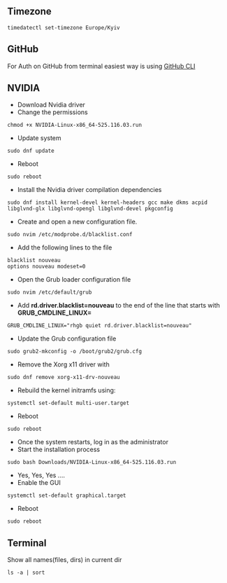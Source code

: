 ## Timezone
```
timedatectl set-timezone Europe/Kyiv
```

## GitHub
For Auth on GitHub from terminal easiest way is using [GitHub CLI](https://github.com/cli/cli#installation) 

## NVIDIA
-   Download Nvidia driver
- Change the permissions
```shell
chmod +x NVIDIA-Linux-x86_64-525.116.03.run
```
- Update system

```shell
sudo dnf update
```
- Reboot
```shell
sudo reboot
```
- Install the Nvidia driver compilation dependencies
```shell
sudo dnf install kernel-devel kernel-headers gcc make dkms acpid libglvnd-glx libglvnd-opengl libglvnd-devel pkgconfig
```
- Create and open a new configuration file.
```shell
sudo nvim /etc/modprobe.d/blacklist.conf
```
- Add the following lines to the file
```
blacklist nouveau
options nouveau modeset=0
```
- Open the Grub loader configuration file
```shell
sudo nvim /etc/default/grub
```
- Add <b> rd.driver.blacklist=nouveau</b> to the end of the line that starts with <b>GRUB_CMDLINE_LINUX=</b>
```
GRUB_CMDLINE_LINUX="rhgb quiet rd.driver.blacklist=nouveau"
```
- Update the Grub configuration file
```shell
sudo grub2-mkconfig -o /boot/grub2/grub.cfg
```
- Remove the Xorg x11 driver with
```shell
sudo dnf remove xorg-x11-drv-nouveau
```
- Rebuild the kernel initramfs using:
```shell
systemctl set-default multi-user.target
```
- Reboot
```shell
sudo reboot
```
- Once the system restarts, log in as the administrator
- Start the installation process
```shell
sudo bash Downloads/NVIDIA-Linux-x86_64-525.116.03.run
```
- Yes, Yes, Yes ....
- Enable the GUI
```shell
systemctl set-default graphical.target
```
- Reboot
```shell
sudo reboot
```

## Terminal

Show all names(files, dirs) in current dir
```
ls -a | sort
```




